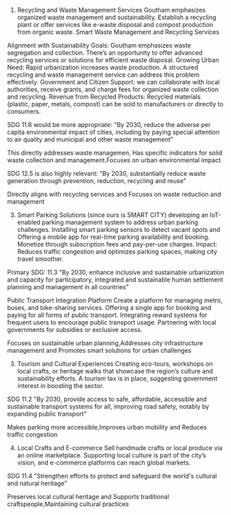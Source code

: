 
1. Recycling and Waste Management Services
Goutham emphasizes organized waste management and sustainability. Establish a recycling plant or offer services like e-waste disposal and compost production from organic waste. Smart Waste Management and Recycling Services

Alignment with Sustainability Goals: Goutham emphasizes waste segregation and collection. There’s an opportunity to offer advanced recycling services or solutions for efficient waste disposal. Growing Urban Need: Rapid urbanization increases waste production. A structured recycling and waste management service can address this problem effectively. Government and Citizen Support: we can collaborate with local authorities, receive grants, and charge fees for organized waste collection and recycling. Revenue from Recycled Products: Recycled materials (plastic, paper, metals, compost) can be sold to manufacturers or directly to consumers.

SDG 11.6 would be more appropriate:
"By 2030, reduce the adverse per capita environmental impact of cities, including by paying special attention to air quality and municipal and other waste management"

This directly addresses waste managemen, Has specific indicators for solid waste collection and management.Focuses on urban environmental impact

SDG 12.5 is also highly relevant:
"By 2030, substantially reduce waste generation through prevention, reduction, recycling and reuse"

Directly aligns with recycling services and Focuses on waste reduction and management


3. Smart Parking Solutions (since ours is SMART CITY)
developing an IoT-enabled parking management system to address urban parking challenges. Installing smart parking sensors to detect vacant spots and Offering a mobile app for real-time parking availability and booking. Monetize through subscription fees and pay-per-use charges. Impact: Reduces traffic congestion and optimizes parking spaces, making city travel smoother.

Primary SDG: 11.3
"By 2030, enhance inclusive and sustainable urbanization and capacity for participatory, integrated and sustainable human settlement planning and management in all countries"

Public Transport Integration Platform Create a platform for managing metro, buses, and bike-sharing services. Offering a single app for booking and paying for all forms of public transport. Integrating reward systems for frequent users to encourage public transport usage. Partnering with local governments for subsidies or exclusive access.

Focuses on sustainable urban planning,Addresses city infrastructure management and Promotes smart solutions for urban challenges


3. Tourism and Cultural Experiences
Creating eco-tours, workshops on local crafts, or heritage walks that showcase the region’s culture and sustainability efforts. A tourism tax is in place, suggesting government interest in boosting the sector.

SDG 11.2
"By 2030, provide access to safe, affordable, accessible and sustainable transport systems for all, improving road safety, notably by expanding public transport"

Makes parking more accessible,Improves urban mobility and Reduces traffic congestion


4. Local Crafts and E-commerce
Sell handmade crafts or local produce via an online marketplace. Supporting local culture is part of the city’s vision, and e-commerce platforms can reach global markets.

SDG 11.4
"Strengthen efforts to protect and safeguard the world's cultural and natural heritage"

Preserves local cultural heritage and Supports traditional craftspeople,Maintaining cultural practices 
